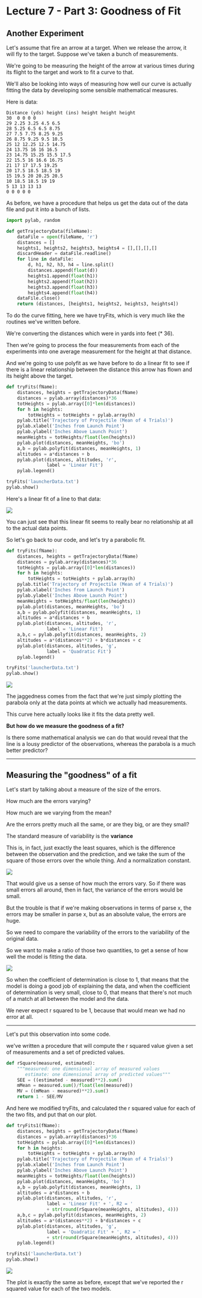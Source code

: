 # Lecture 7 - Part 3: Goodness of Fit

## Another Experiment

Let's assume that fire an arrow at a target. When we release the arrow, it will fly to the target. Suppose we've taken a bunch of measurements. 

We're going to be measuring the height of the arrow at various times during its flight to the target and work to fit a curve to that.

We'll also be looking into ways of measuring how well our curve is
actually fitting the data by developing some sensible mathematical measures.

Here is data:

    Distance (yds) height (ins) height height height
    30  0 0 0 0
    29 2.25 3.25 4.5 6.5
    28 5.25 6.5 6.5 8.75
    27 7.5 7.75 8.25 9.25
    26 8.75 9.25 9.5 10.5
    25 12 12.25 12.5 14.75
    24 13.75 16 16 16.5
    23 14.75 15.25 15.5 17.5
    22 15.5 16 16.6 16.75
    21 17 17 17.5 19.25
    20 17.5 18.5 18.5 19
    15 19.5 20 20.25 20.5
    10 18.5 18.5 19 19
    5 13 13 13 13
    0 0 0 0 0

As before, we have a procedure that helps us get the data out of the data file and put it into a bunch of lists.

```python
import pylab, random

def getTrajectoryData(fileName):
    dataFile = open(fileName, 'r')
    distances = []
    heights1, heights2, heights3, heights4 = [],[],[],[]
    discardHeader = dataFile.readline()
    for line in dataFile:
        d, h1, h2, h3, h4 = line.split()
        distances.append(float(d))
        heights1.append(float(h1))
        heights2.append(float(h2))
        heights3.append(float(h3))
        heights4.append(float(h4))
    dataFile.close()
    return (distances, [heights1, heights2, heights3, heights4])

```

To do the curve fitting, here we have tryFits, which is very much like the routines we've written before.

We're converting the distances which were in yards into feet (* 36).

Then we're going to process the four measurements from each of the experiments into one average measurement for the height at that distance.

And we're going to use polyfit as we have before to do a linear fit to see if there is a linear relationship between the distance this arrow has flown and its height above the target.

```python
def tryFits(fName):
    distances, heights = getTrajectoryData(fName)
    distances = pylab.array(distances)*36
    totHeights = pylab.array([0]*len(distances))
    for h in heights:
        totHeights = totHeights + pylab.array(h)
    pylab.title('Trajectory of Projectile (Mean of 4 Trials)')
    pylab.xlabel('Inches from Launch Point')
    pylab.ylabel('Inches Above Launch Point')
    meanHeights = totHeights/float(len(heights))
    pylab.plot(distances, meanHeights, 'bo')
    a,b = pylab.polyfit(distances, meanHeights, 1)
    altitudes = a*distances + b
    pylab.plot(distances, altitudes, 'r',
               label = 'Linear Fit')
    pylab.legend()

tryFits('launcherData.txt')
pylab.show()

```

Here's a linear fit of a line to that data:

![](./img/figure_12.png)

You can just see that this linear fit seems to really bear no relationship at all to the actual data points.

So let's go back to our code, and let's try a parabolic fit.

```python
def tryFits(fName):
    distances, heights = getTrajectoryData(fName)
    distances = pylab.array(distances)*36
    totHeights = pylab.array([0]*len(distances))
    for h in heights:
        totHeights = totHeights + pylab.array(h)
    pylab.title('Trajectory of Projectile (Mean of 4 Trials)')
    pylab.xlabel('Inches from Launch Point')
    pylab.ylabel('Inches Above Launch Point')
    meanHeights = totHeights/float(len(heights))
    pylab.plot(distances, meanHeights, 'bo')
    a,b = pylab.polyfit(distances, meanHeights, 1)
    altitudes = a*distances + b
    pylab.plot(distances, altitudes, 'r',
               label = 'Linear Fit')
    a,b,c = pylab.polyfit(distances, meanHeights, 2)
    altitudes = a*(distances**2) + b*distances + c
    pylab.plot(distances, altitudes, 'g',
               label = 'Quadratic Fit')
    pylab.legend()

tryFits('launcherData.txt')
pylab.show()

```

![](./img/figure_13.png)

The jaggedness comes from the fact that we're just simply plotting the parabola only at the data points at which we actually had measurements.

This curve here actually looks like it fits the data pretty well.

**But how do we measure the goodness of a fit?** 

Is there some mathematical analysis we can do that would reveal that the line is a lousy predictor of the observations, whereas the parabola is a much better predictor?

---

## Measuring the "goodness" of a fit

Let's start by talking about a measure of the size of the errors. 

How much are the errors varying? 

How much are we varying from the mean? 

Are the errors pretty much all the same, or are they big, or are they small?

The standard measure of variability is the **variance**

This is, in fact, just exactly the least squares, which is the difference between the observation and the prediction, and we take the sum of the square of those errors over the whole thing. And a normalization constant.

![](./img/figure_14.png)

That would give us a sense of how much the errors vary. So if there was small errors all around, then in fact, the variance of the errors would be small.

But the trouble is that if we're making observations in terms of parse x, the errors may be smaller in parse x, but as an absolute value, the errors are huge.

So we need to compare the variability of the errors to the variability of the original data. 

So we want to make a ratio of those two quantities, to get a sense of how well the model is fitting the data.

![](./img/figure_15.png)

So when the coefficient of determination is close to 1, that means that the model is doing a good job of explaining the data, and when the coefficient of determination is very small, close to 0, that means that there's not much of a match at all between the model and the data.

We never expect r squared to be 1, because that would mean we had no error at all.

---

Let's put this observation into some code.

we've written a procedure that will compute the r squared value given a set of measurements and a set of predicted values.

```python
def rSquare(measured, estimated):
    """measured: one dimensional array of measured values
       estimate: one dimensional array of predicted values"""
    SEE = ((estimated - measured)**2).sum()
    mMean = measured.sum()/float(len(measured))
    MV = ((mMean - measured)**2).sum()
    return 1 - SEE/MV

```

And here we modified tryFits, and calculated the r squared value for each of the two fits, and put that on our plot.

```python
def tryFits1(fName):
    distances, heights = getTrajectoryData(fName)
    distances = pylab.array(distances)*36
    totHeights = pylab.array([0]*len(distances))
    for h in heights:
        totHeights = totHeights + pylab.array(h)
    pylab.title('Trajectory of Projectile (Mean of 4 Trials)')
    pylab.xlabel('Inches from Launch Point')
    pylab.ylabel('Inches Above Launch Point')
    meanHeights = totHeights/float(len(heights))
    pylab.plot(distances, meanHeights, 'bo')
    a,b = pylab.polyfit(distances, meanHeights, 1)
    altitudes = a*distances + b
    pylab.plot(distances, altitudes, 'r',
               label = 'Linear Fit' + ', R2 = '
               + str(round(rSquare(meanHeights, altitudes), 4)))
    a,b,c = pylab.polyfit(distances, meanHeights, 2)
    altitudes = a*(distances**2) + b*distances + c
    pylab.plot(distances, altitudes, 'g',
               label = 'Quadratic Fit' + ', R2 = '
               + str(round(rSquare(meanHeights, altitudes), 4)))
    pylab.legend()

tryFits1('launcherData.txt')
pylab.show()

```

![](./img/figure_16.png)

The plot is exactly the same as before, except that we've reported the r squared value for each of the two models.




